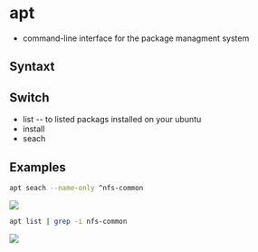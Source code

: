 # apt
* command-line interface for the package managment system

## Syntaxt

## Switch
* list -- to listed packags installed on your ubuntu
* install
* seach

## Examples
````bash
apt seach --name-only ^nfs-common
````
[<img src="https://i.imgur.com/blt16SK.png">](https://i.imgur.com/blt16SK.png)

````bash
apt list | grep -i nfs-common
````
[<img src="https://i.imgur.com/ivOilPO.png">](https://i.imgur.com/ivOilPO.png)
